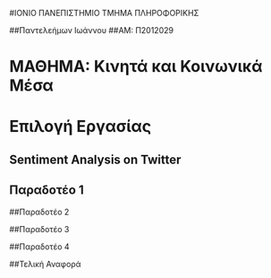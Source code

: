 #ΙΟΝΙΟ ΠΑΝΕΠΙΣΤΗΜΙΟ ΤΜΗΜΑ ΠΛΗΡΟΦΟΡΙΚΗΣ 

##Παντελεήμων Ιωάννου
##ΑΜ: Π2012029

# ΜΑΘΗΜΑ: Κινητά και Κοινωνικά Μέσα

# Επιλογή Εργασίας
## Sentiment Analysis on Twitter


## Παραδοτέο 1


##Παραδοτέο 2


##Παραδοτέο 3


##Παραδοτέο 4

##Τελική Αναφορά
